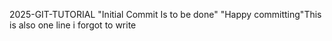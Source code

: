 2025-GIT-TUTORIAL
"Initial Commit Is to be done"
"Happy committing"This is also one line i forgot to write
